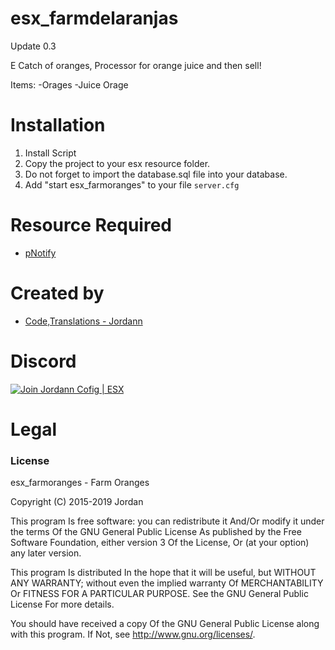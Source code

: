 # esx_farmdelaranjas

Update 0.3

E Catch of oranges, Processor for orange juice and then sell!

Items:
-Orages
-Juice Orage

# Installation
1. Install Script
3. Copy the project to your esx resource folder.
4. Do not forget to import the database.sql file into your database.
5. Add "start esx_farmoranges" to your file `server.cfg`


# Resource Required
- [pNotify](https://github.com/ESX-Brasil/pNotify)

# Created by
- [Code,Translations - Jordann](https://github.com/jordann124)

# Discord

[![Join Jordann Cofig | ESX](https://discordapp.com/api/guilds/584087495755563008/embed.png?style=banner2)](https://discord.gg/AkDrAuP)

# Legal
### License
esx_farmoranges - Farm Oranges

Copyright (C) 2015-2019 Jordan

This program Is free software: you can redistribute it And/Or modify it under the terms Of the GNU General Public License As published by the Free Software Foundation, either version 3 Of the License, Or (at your option) any later version.

This program Is distributed In the hope that it will be useful, but WITHOUT ANY WARRANTY; without even the implied warranty Of MERCHANTABILITY Or FITNESS FOR A PARTICULAR PURPOSE. See the GNU General Public License For more details.

You should have received a copy Of the GNU General Public License along with this program. If Not, see http://www.gnu.org/licenses/.
